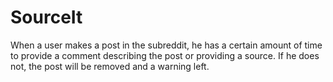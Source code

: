 SourceIt
==========

When a user makes a post in the subreddit, he has a certain amount of time to provide a comment describing the post or providing a source. If he does not, the post will be removed and a warning left.